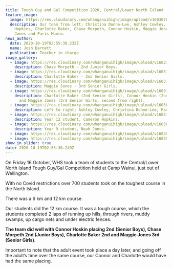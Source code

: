 ```yaml
---
title: Tough Guy and Gal Competition 2020, Central/Lower North Island
feature_image:
  image: https://res.cloudinary.com/whanganuihigh/image/upload/v1603076153/News/20201016_130255.jpg
  description: Our team from left; Christina Donne-Lee, Ashley Cowley, Cameron
    Hopkins, Charlotte Baker, Chase Morpeth, Connor Hoskin, Maggie Jones, Noah
    Jones and Paris Munro.
news_author:
  date: 2020-10-19T02:55:30.232Z
  name: Josh Barnett
  publication: Teacher in charge
image_gallery:
  - image: https://res.cloudinary.com/whanganuihigh/image/upload/v1603137946/News/12345.jpg
    description: Chase Morpeth - 2nd Junior Boys.
  - image: https://res.cloudinary.com/whanganuihigh/image/upload/v1603137976/News/123456.jpg
    description: Charlotte Baker - 2nd Senior Girls.
  - image: https://res.cloudinary.com/whanganuihigh/image/upload/v1603138012/News/3456.jpg
    description: Maggie Jones - 3rd Senior Girls.
  - image: https://res.cloudinary.com/whanganuihigh/image/upload/v1603138036/News/4567.jpg
    description: Charlotte Baker (2nd Senior Girls), Connor Hoskin (2nd Senior Boys)
      and Maggie Jones (3rd Senior Girls, second from right).
  - image: https://res.cloudinary.com/whanganuihigh/image/upload/v1603076699/News/20201016_115020.jpg
    description: Left to right; Ashley Cowley, Christina Donne-Lee, Paris Munro.
  - image: https://res.cloudinary.com/whanganuihigh/image/upload/v1603142967/News/connor_hoskins.jpg
    description: Year 12 student, Cameron Hopkins.
  - image: https://res.cloudinary.com/whanganuihigh/image/upload/v1603076720/News/20201016_113901.jpg
    description: Year 9 student, Noah Jones.
  - image: https://res.cloudinary.com/whanganuihigh/image/upload/v1603076742/News/tough-guy-gal-wellington.jpg
  - image: https://res.cloudinary.com/whanganuihigh/image/upload/v1603076756/News/TTG-2015-WGTN-map-pdf.jpg
show_in_slider: true
date: 2020-10-19T02:55:30.249Z
---
```

On Friday 16 October, WHS took a team of students to the Central/Lower North Island Tough Guy/Gal Competition held at Camp Wainui, just out of Wellington. 

With no Covid restrictions over 700 students took on the toughest course in the North Island. 

There was a 6 km and 12 km course. 

Our students did the 12 km course. It was a tough course, which the students completed 2 laps of running up hills, through rivers, muddy swamps, up cargo nets and under electric fences. 

**The team did well with Connor Hoskin placing 2nd (Senior Boys), Chase Morpeth 2nd (Junior Boys), Charlotte Baker 2nd and Maggie Jones 3rd (Senior Girls).** 

Important to note that the adult event took place a day later, and going off the adult’s time over the same course, our Connor and Charlotte would have had the same placing. 

